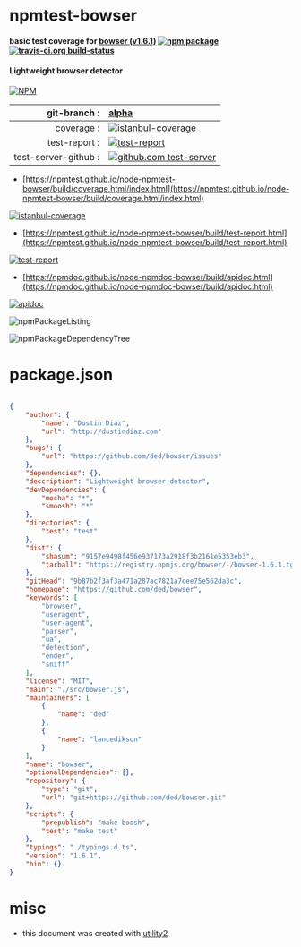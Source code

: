 # npmtest-bowser

#### basic test coverage for  [bowser (v1.6.1)](https://github.com/ded/bowser)  [![npm package](https://img.shields.io/npm/v/npmtest-bowser.svg?style=flat-square)](https://www.npmjs.org/package/npmtest-bowser) [![travis-ci.org build-status](https://api.travis-ci.org/npmtest/node-npmtest-bowser.svg)](https://travis-ci.org/npmtest/node-npmtest-bowser)

#### Lightweight browser detector

[![NPM](https://nodei.co/npm/bowser.png?downloads=true&downloadRank=true&stars=true)](https://www.npmjs.com/package/bowser)

| git-branch : | [alpha](https://github.com/npmtest/node-npmtest-bowser/tree/alpha)|
|--:|:--|
| coverage : | [![istanbul-coverage](https://npmtest.github.io/node-npmtest-bowser/build/coverage.badge.svg)](https://npmtest.github.io/node-npmtest-bowser/build/coverage.html/index.html)|
| test-report : | [![test-report](https://npmtest.github.io/node-npmtest-bowser/build/test-report.badge.svg)](https://npmtest.github.io/node-npmtest-bowser/build/test-report.html)|
| test-server-github : | [![github.com test-server](https://npmtest.github.io/node-npmtest-bowser/GitHub-Mark-32px.png)](https://npmtest.github.io/node-npmtest-bowser/build/app/index.html) | | build-artifacts : | [![build-artifacts](https://npmtest.github.io/node-npmtest-bowser/glyphicons_144_folder_open.png)](https://github.com/npmtest/node-npmtest-bowser/tree/gh-pages/build)|

- [https://npmtest.github.io/node-npmtest-bowser/build/coverage.html/index.html](https://npmtest.github.io/node-npmtest-bowser/build/coverage.html/index.html)

[![istanbul-coverage](https://npmtest.github.io/node-npmtest-bowser/build/screenCapture.buildCi.browser.%252Ftmp%252Fbuild%252Fcoverage.lib.html.png)](https://npmtest.github.io/node-npmtest-bowser/build/coverage.html/index.html)

- [https://npmtest.github.io/node-npmtest-bowser/build/test-report.html](https://npmtest.github.io/node-npmtest-bowser/build/test-report.html)

[![test-report](https://npmtest.github.io/node-npmtest-bowser/build/screenCapture.buildCi.browser.%252Ftmp%252Fbuild%252Ftest-report.html.png)](https://npmtest.github.io/node-npmtest-bowser/build/test-report.html)

- [https://npmdoc.github.io/node-npmdoc-bowser/build/apidoc.html](https://npmdoc.github.io/node-npmdoc-bowser/build/apidoc.html)

[![apidoc](https://npmdoc.github.io/node-npmdoc-bowser/build/screenCapture.buildCi.browser.%252Ftmp%252Fbuild%252Fapidoc.html.png)](https://npmdoc.github.io/node-npmdoc-bowser/build/apidoc.html)

![npmPackageListing](https://npmtest.github.io/node-npmtest-bowser/build/screenCapture.npmPackageListing.svg)

![npmPackageDependencyTree](https://npmtest.github.io/node-npmtest-bowser/build/screenCapture.npmPackageDependencyTree.svg)



# package.json

```json

{
    "author": {
        "name": "Dustin Diaz",
        "url": "http://dustindiaz.com"
    },
    "bugs": {
        "url": "https://github.com/ded/bowser/issues"
    },
    "dependencies": {},
    "description": "Lightweight browser detector",
    "devDependencies": {
        "mocha": "*",
        "smoosh": "*"
    },
    "directories": {
        "test": "test"
    },
    "dist": {
        "shasum": "9157e9498f456e937173a2918f3b2161e5353eb3",
        "tarball": "https://registry.npmjs.org/bowser/-/bowser-1.6.1.tgz"
    },
    "gitHead": "9b87b2f3af3a471a287ac7821a7cee75e562da3c",
    "homepage": "https://github.com/ded/bowser",
    "keywords": [
        "browser",
        "useragent",
        "user-agent",
        "parser",
        "ua",
        "detection",
        "ender",
        "sniff"
    ],
    "license": "MIT",
    "main": "./src/bowser.js",
    "maintainers": [
        {
            "name": "ded"
        },
        {
            "name": "lancedikson"
        }
    ],
    "name": "bowser",
    "optionalDependencies": {},
    "repository": {
        "type": "git",
        "url": "git+https://github.com/ded/bowser.git"
    },
    "scripts": {
        "prepublish": "make boosh",
        "test": "make test"
    },
    "typings": "./typings.d.ts",
    "version": "1.6.1",
    "bin": {}
}
```



# misc
- this document was created with [utility2](https://github.com/kaizhu256/node-utility2)
